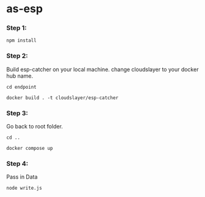 # as-esp

### Step 1: 

```
npm install
```



### Step 2: 
Build esp-catcher on your local machine. change cloudslayer to your docker hub name.

```
cd endpoint
 ```

```
docker build . -t cloudslayer/esp-catcher
```



### Step 3:
 Go back to root folder. 
 
```
cd ..
 ```

```
docker compose up
```



### Step 4:
 Pass in Data
 
```node write.js```
